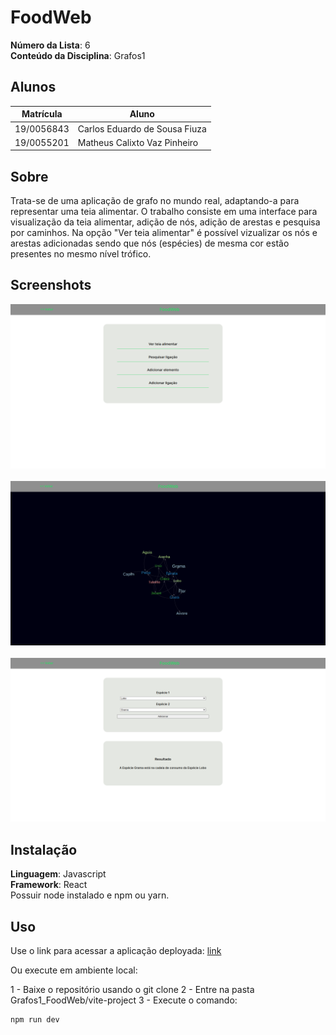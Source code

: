 # FoodWeb

**Número da Lista**: 6<br>
**Conteúdo da Disciplina**: Grafos1<br>

## Alunos
|Matrícula | Aluno |
| -- | -- |
| 19/0056843  |  Carlos Eduardo de Sousa Fiuza |
| 19/0055201  |  Matheus Calixto Vaz Pinheiro |

## Sobre 
Trata-se de uma aplicação de grafo no mundo real, adaptando-a para representar uma teia alimentar. O trabalho consiste em uma interface para visualização da teia alimentar, adição de nós, adição de arestas e pesquisa por caminhos. Na opção "Ver teia alimentar" é possível vizualizar os nós e arestas adicionadas sendo que nós (espécies) de mesma cor estão presentes no mesmo nível trófico.

## Screenshots
<div align="center">
    <img src="./assets/capt1.png"></img>
</div>
<br/>
<div align="center">
    <img src="./assets/capt2.png"></img>
</div>
<br/>
<div align="center">
    <img src="./assets/capt3.png"></img>
</div>


## Instalação 
**Linguagem**: Javascript<br>
**Framework**: React<br>
Possuir node instalado e npm ou yarn.

## Uso
Use o link para acessar a aplicação deployada: [link](https://grafos1-food-web.vercel.app/)

Ou execute em ambiente local:

1 - Baixe o repositório usando o git clone
2 - Entre na pasta Grafos1_FoodWeb/vite-project
3 - Execute o comando:
```bash
npm run dev
```




